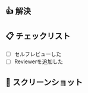 ## 👍 解決
<!-- [概要](チケットURL) -->

## 📋 チェックリスト
- [ ] セルフレビューした
- [ ] Reviewerを追加した

## 📸 スクリーンショット
<!-- 見た目の変更がある場合 -->
